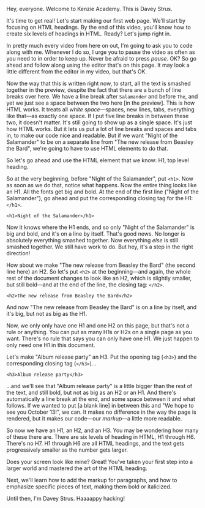 Hey, everyone. Welcome to Kenzie Academy. This is Davey Strus.

It's time to get real! Let's start making our first web page. We'll start by focusing on HTML headings. By the end of this video, you'll know how to create six levels of headings in HTML. Ready? Let's jump right in.

In pretty much every video from here on out, I'm going to ask you to code along with me. Whenever I do so, I urge you to pause the video as often as you need to in order to keep up. Never be afraid to press _pause_. OK? So go ahead and follow along using the editor that's on this page. It may look a little different from the editor in my video, but that's OK.

Now the way that this is written right now, to start, all the text is smashed together in the preview, despite the fact that there are a bunch of line breaks over here. We have a line break after `Salamander` and before `The`, and yet we just see a space between the two here [in the preview]. This is how HTML works. It treats all _white space_&mdash;spaces, new lines, tabs, everything like that&mdash;as exactly one space. If I put five line breaks in between these two, it doesn't matter. It's still going to show up as a single space. It's just how HTML works. But it lets us put a lot of line breaks and spaces and tabs in, to make our code nice and readable. But if we want "Night of the Salamander" to be on a separate line from "The new release from Beasley the Bard", we're going to have to use HTML elements to do that.

So let's go ahead and use the HTML element that we know: H1, top level heading.

So at the very beginning, before "Night of the Salamander", put `<h1>`. Now as soon as we do that, notice what happens. Now the entire thing looks like an H1. All the fonts get big and bold. At the end of the first line ("Night of the Salamander"), go ahead and put the corresponding closing tag for the H1: `</h1>`.

```
<h1>Night of the Salamander</h1>
```

Now it knows where the H1 ends, and so only "Night of the Salamander" is big and bold, and it's on a line by itself. That's good news. No longer is absolutely everything smashed together. Now everything _else_ is still smashed together. We still have work to do. But hey, it's a step in the right direction!

How about we make "The new release from Beasley the Bard" (the second line here) an H2. So let's put `<h2>` at the beginning&mdash;and again, the whole rest of the document changes to look like an H2, which is slightly smaller, but still bold&mdash;and at the end of the line, the closing tag: `</h2>`.

```
<h2>The new release from Beasley the Bard</h2>
```

And now "The new release from Beasley the Bard" is on a line by itself, and it's big, but not as big as the H1.

Now, we only only have one H1 and one H2 on this page, but that's not a rule or anything. You can put as many H1s or H2s on a single page as you want. There's no rule that says you can only have one H1. We just happen to only need one H1 in this document.

Let's make "Album release party" an H3. Put the opening tag (`<h3>`) and the corresponding closing tag (`</h3>`)...

```
<h3>Album release party</h3>
```

...and we'll see that "Album release party" is a little bigger than the rest of the text, and still bold, but not as big as an H2 or an H1. And there's automatically a line break at the end, and some space between it and what follows. If we wanted to put [a blank line] in between this and "We hope to see you October 13!", we can. It makes no difference in the way the page is rendered, but it makes our code&mdash;our _markup_&mdash;a little more readable.

So now we have an H1, an H2, and an H3. You may be wondering how many of these there are. There are six levels of heading in HTML, H1 through H6. There's no H7. H1 through H6 are all HTML headings, and the text gets progressively smaller as the number gets larger.

Does your screen look like mine? Great! You've taken your first step into a larger world and mastered the art of the HTML heading.

Next, we'll learn how to add the markup for paragraphs, and how to emphasize specific pieces of text, making them bold or italicized.

Until then, I'm Davey Strus. Haaaappy hacking!

